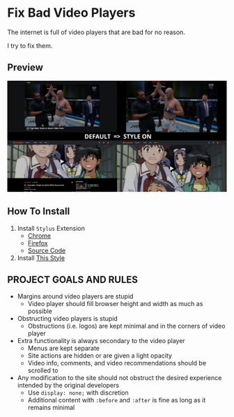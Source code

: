 # Fix Bad Video Players

The internet is full of video players that are bad for no reason.

I try to fix them.

## Preview

<img src="images/main.png"/>

## How To Install

1. Install `Stylus` Extension
   - [Chrome](https://chrome.google.com/webstore/detail/stylus/clngdbkpkpeebahjckkjfobafhncgmne)
   - [Firefox](https://addons.mozilla.org/firefox/addon/styl-us/)
   - [Source Code](https://github.com/openstyles/stylus)
2. Install [This Style](https://userstyles.world/style/15663/fix-bad-video-players)

## PROJECT GOALS AND RULES

- Margins around video players are stupid
  - Video player should fill browser height and width as much as possible
- Obstructing video players is stupid
  - Obstructions (i.e. logos) are kept minimal and in the corners of video player
- Extra functionality is always secondary to the video player
  - Menus are kept separate
  - Site actions are hidden or are given a light opacity
  - Video info, comments, and video recommendations should be scrolled to
- Any modification to the site should not obstruct the desired experience intended by the original developers
  - Use `display: none;` with discretion
  - Additional content with `:before` and `:after` is fine as long as it remains minimal
